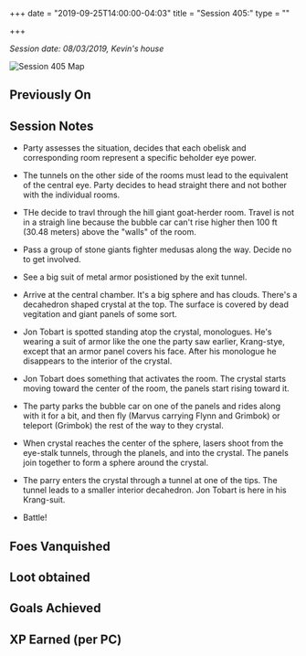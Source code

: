 +++
date = "2019-09-25T14:00:00-04:03"
title = "Session 405:"
type = ""

+++

_Session date: 08/03/2019, Kevin's house_

![Session 405 Map](/uploads/session_405_map.png)

<!--more-->

## Previously On

## Session Notes

* Party assesses the situation, decides that each obelisk and corresponding room represent a specific beholder eye power.

* The tunnels on the other side of the rooms must lead to the equivalent of the central eye. Party decides to head straight there and not bother with the individual rooms.

* THe decide to travl through the hill giant goat-herder room. Travel is not in a straigh line because the bubble car can't rise higher then 100 ft (30.48 meters) above the "walls" of the room.

* Pass a group of stone giants fighter medusas along the way. Decide no to get involved.

* See a big suit of metal armor posistioned by the exit tunnel.

* Arrive at the central chamber. It's a big sphere and has clouds. There's a decahedron shaped crystal at the top. The surface is covered by dead vegitation and giant panels of some sort.

* Jon Tobart is spotted standing atop the crystal, monologues. He's wearing a suit of armor like the one the party saw earlier, Krang-stye, except that an armor panel covers his face. After his monologue he disappears to the interior of the crystal.

* Jon Tobart does something that activates the room. The crystal starts moving toward the center of the room, the panels start rising toward it.

* The party parks the bubble car on one of the panels and rides along with it for a bit, and then fly (Marvus carrying Flynn and Grimbok) or teleport (Grimbok) the rest of the way to they crystal.  

* When crystal reaches the center of the sphere, lasers shoot from the eye-stalk tunnels, through the planels, and into the crystal. The panels join together to form a sphere around the crystal. 

* The parry enters the crystal through a tunnel at one of the tips. The tunnel leads to a smaller interior decahedron. Jon Tobart is here in his Krang-suit.

* Battle!








## Foes Vanquished



## Loot obtained

## Goals Achieved

## XP Earned (per PC)